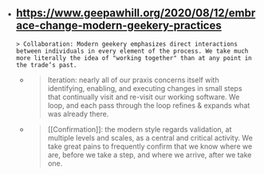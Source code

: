 - https://www.geepawhill.org/2020/08/12/embrace-change-modern-geekery-practices
	-
	  > Collaboration: Modern geekery emphasizes direct interactions between individuals in every element of the process. We take much more literally the idea of "working together" than at any point in the trade’s past.
	-
	  > Iteration: nearly all of our praxis concerns itself with identifying, enabling, and executing changes in small steps that continually visit and re-visit our working software. We loop, and each pass through the loop refines & expands what was already there.
	-
	  > [[Confirmation]]: the modern style regards validation, at multiple levels and scales, as a central and critical activity. We take great pains to frequently confirm that we know where we are, before we take a step, and where we arrive, after we take one.